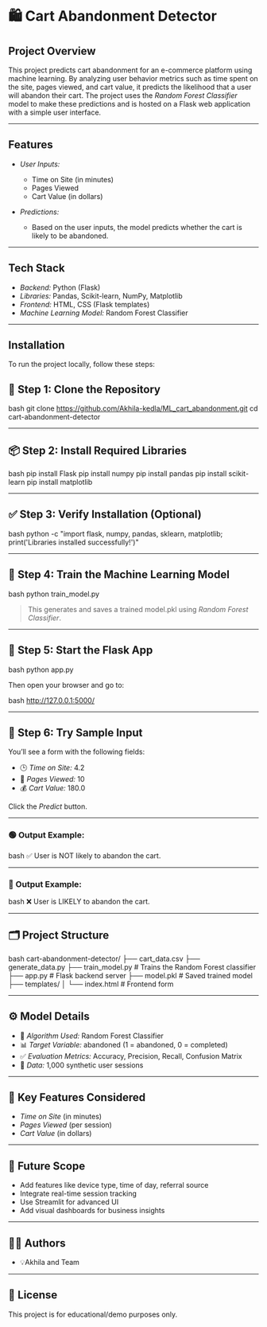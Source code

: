 # 🛍 Cart Abandonment Detector

## Project Overview

This project predicts cart abandonment for an e-commerce platform using machine learning. By analyzing user behavior metrics such as time spent on the site, pages viewed, and cart value, it predicts the likelihood that a user will abandon their cart. The project uses the *Random Forest Classifier* model to make these predictions and is hosted on a Flask web application with a simple user interface.

---

## Features

- *User Inputs:*
  - Time on Site (in minutes)
  - Pages Viewed
  - Cart Value (in dollars)

- *Predictions:*
  - Based on the user inputs, the model predicts whether the cart is likely to be abandoned.

---

## Tech Stack

- *Backend:* Python (Flask)
- *Libraries:* Pandas, Scikit-learn, NumPy, Matplotlib
- *Frontend:* HTML, CSS (Flask templates)
- *Machine Learning Model:* Random Forest Classifier

---

## Installation

To run the project locally, follow these steps:

## 📁 Step 1: Clone the Repository

bash
git clone https://github.com/Akhila-kedla/ML_cart_abandonment.git
cd cart-abandonment-detector


---

## 📦 Step 2: Install Required Libraries

bash
pip install Flask
pip install numpy
pip install pandas
pip install scikit-learn
pip install matplotlib


---

## ✅ Step 3: Verify Installation (Optional)

bash
python -c "import flask, numpy, pandas, sklearn, matplotlib; print('Libraries installed successfully!')"


---

## 🧠 Step 4: Train the Machine Learning Model

bash
python train_model.py


> This generates and saves a trained model.pkl using *Random Forest Classifier*.

---

## 🚀 Step 5: Start the Flask App

bash
python app.py


Then open your browser and go to:

bash
http://127.0.0.1:5000/


---

## 🧪 Step 6: Try Sample Input

You’ll see a form with the following fields:

- 🕒 *Time on Site:* 4.2
- 📄 *Pages Viewed:* 10
- 💰 *Cart Value:* 180.0

Click the *Predict* button.

---

### 🟢 Output Example:

bash
✅ User is NOT likely to abandon the cart.


---

### 🔴 Output Example:

bash
❌ User is LIKELY to abandon the cart.


---

## 🗂 Project Structure

bash
cart-abandonment-detector/
├── cart_data.csv
├── generate_data.py
├── train_model.py        # Trains the Random Forest classifier
├── app.py                # Flask backend server
├── model.pkl             # Saved trained model
├── templates/
│   └── index.html        # Frontend form



---

## ⚙ Model Details

- 🎯 *Algorithm Used:* Random Forest Classifier  
- 📊 *Target Variable:* abandoned (1 = abandoned, 0 = completed)  
- ✅ *Evaluation Metrics:* Accuracy, Precision, Recall, Confusion Matrix  
- 📄 *Data:* 1,000 synthetic user sessions

---

## 📌 Key Features Considered

- *Time on Site* (in minutes)  
- *Pages Viewed* (per session)  
- *Cart Value* (in dollars)

---

## 🌱 Future Scope

- Add features like device type, time of day, referral source  
- Integrate real-time session tracking  
- Use Streamlit for advanced UI  
- Add visual dashboards for business insights

---

## 👩‍💻 Authors

- 💡Akhila  and Team  

---

## 📄 License

This project is for educational/demo purposes only.
